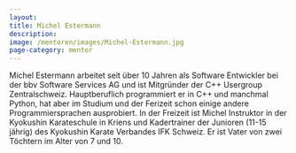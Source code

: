 ```yaml
---
layout:
title: Michel Estermann
description:
image: /mentoren/images/Michel-Estermann.jpg
page-category: mentor
---
```


Michel Estermann arbeitet seit über 10 Jahren als Software Entwickler bei der bbv Software Services AG und ist Mitgründer der C++ Usergroup Zentralschweiz. Hauptberuflich programmiert er in C++ und manchmal Python, hat aber im Studium und der Ferizeit schon einige andere Programmiersprachen ausprobiert.  In der Freizeit ist Michel Instruktor in der Kyokushin Karateschule in Kriens und Kadertrainer der Junioren (11-15 jährig) des Kyokushin Karate Verbandes IFK Schweiz. Er ist Vater von zwei Töchtern im Alter von 7 und 10.
